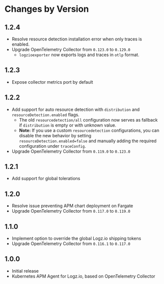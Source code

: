 # Changes by Version

<!-- next version -->
## 1.2.4
- Resolve resource detection installation error when only traces is enabled.
- Upgrade OpenTelemetry Collector from `0.123.0` to `0.129.0`
  - `logzioexporter` now exports logs and traces in `otlp` format.

## 1.2.3
- Expose collector metrics port by default 

## 1.2.2
- Add support for auto resource detection with `distribution` and `resourceDetection.enabled` flags.
  - The old `resourcedetection/all` configuration now serves as fallback if `distribution` is empty or with unknown value.
  - **Note:** If you use a custom `resourcedetection` configurations, you can disable the new behavior by setting `resourceDetection.enabled=false` and manually adding the required configuration under `traceConfig`.
- Upgrade OpenTelemetry Collector from `0.119.0` to `0.123.0`

## 1.2.1
- Add support for global tolerations

## 1.2.0
- Resolve issue preventing APM chart deployment on Fargate
- Upgrade OpenTelemetry Collector from `0.117.0` to `0.119.0`

## 1.1.0
- Implement option to override the global Logz.io shipping tokens
- Upgrade OpenTelemetry Collector from `0.116.1` to `0.117.0`

## 1.0.0
- Initial release 
- Kubernetes APM Agent for Logz.io, based on OpenTelemetry Collector
